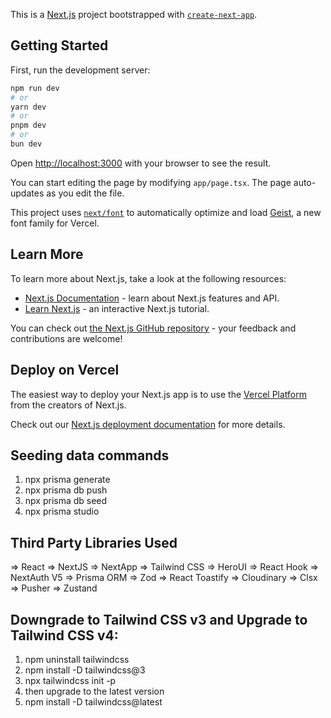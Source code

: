 This is a [Next.js](https://nextjs.org) project bootstrapped with [`create-next-app`](https://nextjs.org/docs/app/api-reference/cli/create-next-app).

## Getting Started

First, run the development server:

```bash
npm run dev
# or
yarn dev
# or
pnpm dev
# or
bun dev
```

Open [http://localhost:3000](http://localhost:3000) with your browser to see the result.

You can start editing the page by modifying `app/page.tsx`. The page auto-updates as you edit the file.

This project uses [`next/font`](https://nextjs.org/docs/app/building-your-application/optimizing/fonts) to automatically optimize and load [Geist](https://vercel.com/font), a new font family for Vercel.

## Learn More

To learn more about Next.js, take a look at the following resources:

- [Next.js Documentation](https://nextjs.org/docs) - learn about Next.js features and API.
- [Learn Next.js](https://nextjs.org/learn) - an interactive Next.js tutorial.

You can check out [the Next.js GitHub repository](https://github.com/vercel/next.js) - your feedback and contributions are welcome!

## Deploy on Vercel

The easiest way to deploy your Next.js app is to use the [Vercel Platform](https://vercel.com/new?utm_medium=default-template&filter=next.js&utm_source=create-next-app&utm_campaign=create-next-app-readme) from the creators of Next.js.

Check out our [Next.js deployment documentation](https://nextjs.org/docs/app/building-your-application/deploying) for more details.


## Seeding data commands
1. npx prisma generate
2. npx prisma db push
3. npx prisma db seed
4. npx prisma studio


## Third Party Libraries Used
=> React
=> NextJS
=> NextApp
=> Tailwind CSS
=> HeroUI
=> React Hook
=> NextAuth V5
=> Prisma ORM
=> Zod
=> React Toastify
=> Cloudinary
=> Clsx
=> Pusher
=> Zustand


## Downgrade to Tailwind CSS v3 and Upgrade to Tailwind CSS v4:
1. npm uninstall tailwindcss
2. npm install -D tailwindcss@3
3. npx tailwindcss init -p
4. then upgrade to the latest version
5. npm install -D tailwindcss@latest